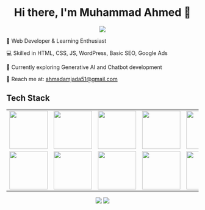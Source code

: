 <body>
  <div align="center">
    <h1> Hi there, I'm Muhammad Ahmed 👋</h1>
    <a href="https://muhammad-ahmed.pages.dev"></a>
  </div>
  
<p align="center">
<a href="https://github.com/your-github-username"><img src="https://readme-typing-svg.herokuapp.com/?lines=WordPress+and+Web+Developer;Learning+Generative+AI+and+Chatbots&font=Roboto&size=26&duration=3500&pause=500&center=true&width=500&height=50&color=eab676"></a>

🤵 Web Developer & Learning Enthusiast 

💻 Skilled in HTML, CSS, JS, WordPress, Basic SEO, Google Ads 

🧠 Currently exploring Generative AI and Chatbot development

📧 Reach me at: ahmadamjada51@gmail.com
 
<h2>Tech Stack</h2>

<table width="100%">
<tr>
    <td align='center' width="200">
        <img src="https://upload.wikimedia.org/wikipedia/commons/6/6a/JavaScript-logo.png" width="100">
    </td>
    <td align='center' width="200">
        <img src="https://upload.wikimedia.org/wikipedia/commons/3/3d/CSS.3.svg" width="100">
    </td>
    <td align='center' width="200">
        <img src="https://upload.wikimedia.org/wikipedia/commons/3/38/HTML5_Badge.svg" width="100">
    </td>
    <td align='center' width="200">
        <img src="https://upload.wikimedia.org/wikipedia/commons/2/20/WordPress_logo.svg" width="100">
    </td>
    <td align='center' width="200">
        <img src="https://www.svgrepo.com/show/353648/dialogflow.svg" width="100">
    </td>
</tr>

<tr>
    <td align='center'>
        <img src="https://www.vectorlogo.zone/logos/reactjs/reactjs-ar21.svg" width="100">
    </td>
    <td align='center'>
        <img src="https://upload.wikimedia.org/wikipedia/commons/thumb/3/33/Figma-logo.svg/640px-Figma-logo.svg.png" width="100">
    </td>
    <td align='center'>
        <img src="https://upload.wikimedia.org/wikipedia/commons/4/4f/Google_Ads_logo.svg" width="100">
    </td>
    <td align='center'>
        <img src="https://upload.wikimedia.org/wikipedia/commons/thumb/6/69/Crystal_Project_seo.png/480px-Crystal_Project_seo.png" width="100">
    </td>
    <td align='center'>
        <img src="https://upload.wikimedia.org/wikipedia/commons/8/8e/Nextjs-logo.svg" width="100">
    </td>
</tr>
</table>
</p>

<p align="center">
<a href="https://www.linkedin.com/in/your-linkedin-profile"><img src="https://img.shields.io/badge/-Muhammad%20Ahmed-0077B5?style=flat&logo=Linkedin&logoColor=white"/></a>
<a href="mailto:ahmadamjada51@gmail.com"><img src="https://img.shields.io/badge/-ahmadamjada51@gmail.com-D14836?style=flat&logo=Gmail&logoColor=white"/></a>
<!-- <a href="https://www.instagram.com/your-instagram-profile"><img src="https://img.shields.io/badge/-@yourusername-E4405F?style=flat&logo=Instagram&logoColor=white"/></a> -->
</p>

<br>
</body>
